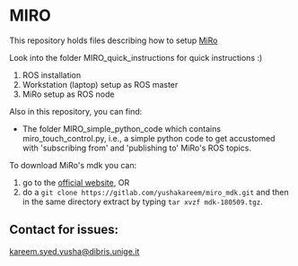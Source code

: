# MIRO

This repository holds files describing how to setup [MiRo](http://consequentialrobotics.com/miro/)

Look into the folder MIRO_quick_instructions for quick instructions :)
1. ROS installation
2. Workstation (laptop) setup as ROS master
3. MiRo setup as ROS node
    
Also in this repository, you can find:
* The folder MIRO_simple_python_code which contains miro_touch_control.py, i.e., a simple python code to get accustomed with 'subscribing from' and 'publishing to' MiRo's ROS topics.

To download MiRo's mdk you can:
1. go to the [official website](http://labs.consequentialrobotics.com/miro/mdk/), OR
2. do a `git clone https://gitlab.com/yushakareem/miro_mdk.git` and then in the same directory extract by typing `tar xvzf mdk-180509.tgz`.

## Contact for issues:

kareem.syed.yusha@dibris.unige.it 